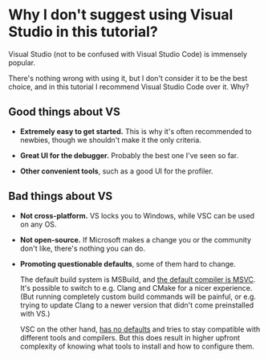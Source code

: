 # Why I don't suggest using Visual Studio in this tutorial?

Visual Studio (not to be confused with Visual Studio Code) is immensely popular.

There's nothing wrong with using it, but I don't consider it to be the best choice, and in this tutorial I recommend Visual Studio Code over it. Why?

## Good things about VS

* **Extremely easy to get started.** This is why it's often recommended to newbies, though we shouldn't make it the only criteria.

* **Great UI for the debugger.** Probably the best one I've seen so far.

* **Other convenient tools**, such as a good UI for the profiler.

## Bad things about VS

* **Not cross-platform.** VS locks you to Windows, while VSC can be used on any OS.

* **Not open-source.** If Microsoft makes a change you or the community don't like, there's nothing you can do.

* **Promoting questionable defaults**, some of them hard to change.

  The default build system is MSBuild, and [the default compiler is MSVC](/articles/choosing_compiler_and_more.md#choosing-a-compiler). It's possible to switch to e.g. Clang and CMake for a nicer experience. (But running completely custom build commands will be painful, or e.g. trying to update Clang to a newer version that didn't come preinstalled with VS.)

  VSC on the other hand, [has no defaults](/images/bad_defaults_or_no_defaults.jpg) and tries to stay compatible with different tools and compilers. But this does result in higher upfront complexity of knowing what tools to install and how to configure them.
